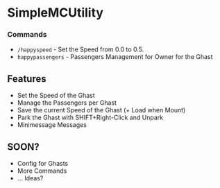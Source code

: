 # SimpleMCUtility

### Commands
- ``/happyspeed`` - Set the Speed from 0.0 to 0.5.
- ``happypassengers`` - Passengers Management for Owner for the Ghast


## Features

- Set the Speed of the Ghast
- Manage the Passengers per Ghast
- Save the current Speed of the Ghast (+ Load when Mount)
- Park the Ghast with SHIFT+Right-Click and Unpark
- Minimessage Messages


## SOON?
- Config for Ghasts
- More Commands
- ... Ideas?